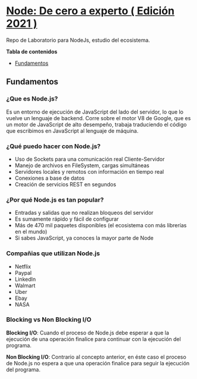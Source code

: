 # [Node: De cero a experto ( Edición 2021 )](https://www.udemy.com/course/node-de-cero-a-experto/)

Repo de Laboratorio para NodeJs, estudio del ecosistema. 

**Tabla de contenidos**

- [Fundamentos](#Fundamentos)

## Fundamentos

### ¿Que es Node.js?
Es un entorno de ejecución de JavaScript del lado del servidor, lo que lo vuelve un lenguaje de backend. Corre sobre el motor V8 de Google, que es un motor de JavaScript de alto desempeño, trabaja traduciendo el código que escribimos en JavaScript al lenguaje de máquina. 

### ¿Qué puedo hacer con Node.js?

 - Uso de Sockets para una comunicación real Cliente-Servidor
 - Manejo de archivos en FileSystem, cargas simultáneas
 - Servidores locales y remotos con información en tiempo real
 - Conexiones a base de datos
 - Creación de servicios REST en segundos

### ¿Por qué Node.js es tan popular?

 - Entradas y salidas que no realizan bloqueos del servidor
 - Es sumamente rápido y fácil de configurar
 - Más de 470 mil paquetes disponibles (el ecosistema con más librerías en el mundo)
 - Si sabes JavaScript, ya conoces la mayor parte de Node

### Compañias que utilizan Node.js

 - Netflix
 - Paypal
 - LinkedIn
 - Walmart
 - Uber
 - Ebay
 - NASA

### Blocking vs Non Blocking I/O

**Blocking I/O**: Cuando el proceso de Node.js debe esperar a que la ejecución de una operación finalice para continuar con la ejecución del programa.

**Non Blocking I/O**: Contrario al concepto anterior, en éste caso el proceso de Node.js no espera a que una operación finalice para seguir la ejecución del programa.


